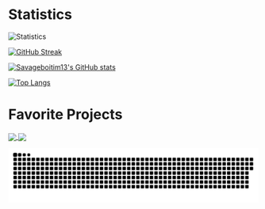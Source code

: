 <!--<a href="https://github.com/anuraghazra/github-readme-stats">
  <img align="center" src="https://github-readme-stats.vercel.app/api/pin/?username=Savageboitim13&repo=Savageboitim13&theme=tokyonight" />
</a>-->

# Statistics

![Statistics](https://github-profile-summary-cards.vercel.app/api/cards/profile-details?username=Savageboitim13&theme=tokyonight)

[![GitHub Streak](https://github-readme-streak-stats.herokuapp.com?user=Savageboitim13&theme=tokyonight)](https://git.io/streak-stats)

[![Savageboitim13's GitHub stats](https://github-readme-stats.vercel.app/api?username=Savageboitim13&count_private=true&show_icons=true&theme=tokyonight)](https://github.com/anuraghazra/github-readme-stats)

[![Top Langs](https://github-readme-stats.vercel.app/api/top-langs/?username=Savageboitim13&theme=tokyonight)](https://github.com/anuraghazra/github-readme-stats)

<!--[![Readme Card](https://github-readme-stats.vercel.app/api/pin/?username=Savageboitim13&repo=Savageboitim13&theme=tokyonight&show_owner=true)]([https://github.com/anuraghazra/github-readme-stats](https://github.com/Savageboitim13/Savageboitim13/edit/main/README.md))
-->

# Favorite Projects
<a href = "https://github-readme-stats.vercel.app/api/pin/?username=anuraghazra&repo=github-readme-stats">
  <img align="center" src="https://github-readme-stats.vercel.app/api/pin/?username=Savageboitim13&repo=Savageboitim13&theme=tokyonight&show_owner=true" />
</a>
<a href="https://github.com/anuraghazra/convoychat">
  <img align="center" src="https://github-readme-stats.vercel.app/api/pin/?username=anuraghazra&repo=convoychat&theme=tokyonight" />
</a>

![Snake Gif](https://github.com/Savageboitim13/Savageboitim13/blob/output/github-contribution-grid-snake.svg)









































































<!--
All Themes: https://github.com/anuraghazra/github-readme-stats/blob/master/themes/README.md

S+ (top 1%), S (top 25%), A++ (top 45%), A+ (top 60%), and B+ (everyone)

**Savageboitim13/Savageboitim13** is a ✨ _special_ ✨ repository because its `README.md` (this file) appears on your GitHub profile.

Here are some ideas to get you started:

- 🔭 I’m currently working on ...
- 🌱 I’m currently learning ...
- 👯 I’m looking to collaborate on ...
- 🤔 I’m looking for help with ...
- 💬 Ask me about ...
- 📫 How to reach me: ...
- 😄 Pronouns: ...
- ⚡ Fun fact: ...
-->
